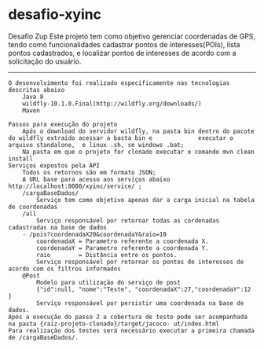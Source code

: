 # desafio-xyinc 
Desafio Zup 
Este projeto tem como objetivo gerenciar coordenadas de GPS, tendo como funcionalidades cadastrar pontos de interesses(POIs), 
lista pontos cadastrados, e localizar pontos de interesses de acordo com a solicitação do usuário.	
__________________________________________________________________________________________________

	O desenvolvimento foi realizado especificamente nas tecnologias descritas abaixo 
		Java 8
		wildfly-10.1.0.Final(http://wildfly.org/downloads/) 
		Maven

	Passos para execução do projeto 
		Após o download do servidor wildfly, na pasta bin dentro do pacote do wildfly extraído acessar a basta bin e 		     executar o arquivo standalone,  e linux .sh, se windows .bat;
		Na pasta em que o projeto for clonado executar o comando mvn clean install	
	Serviços expostos pela API 
		Todos os retornos são em formato JSON;
		A URL base para acesso aos serviços abaixo http://localhost:8080/xyinc/service/ ;
		/cargaBaseDados/ 
			Serviço tem como objetivo apenas dar a carga inicial na tabela de coordenadas
		/all
			Serviço responsável por retornar todas as cordenadas cadastradas na base de dados
		- /pois?coordenadaX20&coordenadaY&raio=10 
			coordenadaX = Parametro referente a coordenada X.
			coordenadaY = Parametro referente a coordenada Y. 
			raio        = Distância entre os pontos.
			Serviço responsável por retornar os pontos de interesses de acordo com os filtros informados
		@Post 
			Modelo para utilização do serviço de post 
			{"id":null, "nome":"Teste", "coordenadaX":27,"coordenadaY":12 }
			Serviço responsável por persistir uma coordenada na base de dados.
	Após a execução do passo 2 a cobertura de teste pode ser acompanhada na pasta {raiz-projeto-clonado}/target/jacoco-	ut/index.html 
	Para realização dos testes será necessário executar a primeira chamada de /cargaBaseDados/.


